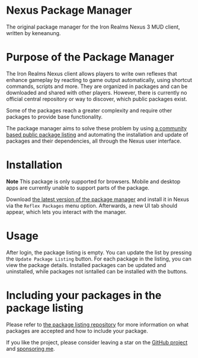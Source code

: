 # Nexus Package Manager #

The original package manager for the Iron Realms Nexus 3 MUD client, written by keneanung.

# Purpose of the Package Manager #

The Iron Realms Nexus client allows players to write own reflexes that enhance gameplay by reacting to game output automatically, using shortcut commands, scripts and more. They are organized in packages and can be downloaded and shared with other players. However, there is currently no official central repository or way to discover, which public packages exist.

Some of the packages reach a greater complexity and require other packages to provide base functionality.

The package manager aims to solve these problem by using [a community based public package listing](https://keneanung.github.io/nexus-package-repository/) and automating the installation and update of packages and their dependencies, all through the Nexus user interface.

# Installation #

**Note** This package is only supported for browsers. Mobile and desktop apps are currently unable to support parts of the package.

Download [the latest version of the package manager](https://keneanung.github.io/nexus-package-manager/nexusPackageManager.nxs) and install it in Nexus via the `Reflex Packages` menu option. Afterwards, a new UI tab should appear, which lets you interact with the manager.

# Usage #

After login, the package listing is empty. You can update the list by pressing the `Update Package Listing` button. For each package in the listing, you can view the package details. Installed packages can be updated and uninstalled, while packages not isntalled can be installed with the buttons.

# Including your packages in the package listing #

Please refer to [the package listing repository](https://github.com/keneanung/nexus-package-repository) for more information on what packages are accepted and how to include your package.

If you like the project, please consider leaving a star on the [GitHub project](https://github.com/keneanung/nexus-package-manager) and [sponsoring me](https://github.com/sponsors/keneanung).
